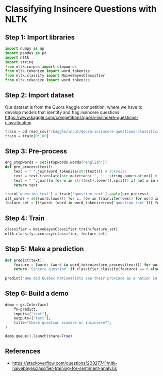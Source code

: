# Classifying Insincere Questions with NLTK

## Step 1: Import libraries
```python
import numpy as np 
import pandas as pd 
import nltk
import string
from nltk.corpus import stopwords
from nltk.tokenize import word_tokenize 
from nltk.classify import NaiveBayesClassifier
from nltk.tokenize import word_tokenize 
```

## Step 2: Import dataset
Our dataset is from the Quora Kaggle competition, where we have to develop models that identify and flag insincere questions https://www.kaggle.com/competitions/quora-insincere-questions-classification
```python
train = pd.read_csv("/kaggle/input/quora-insincere-questions-classification/train.csv")
train = train[0:100]
```

## Step 3: Pre-process
```python
eng_stopwords = set(stopwords.words("english"))
def pre_process(text):
    text = " ".join(word_tokenize(str(text))) # Tokenize
    text = text.translate(str.maketrans('', '', string.punctuation)) # Remove punctuation
    text = " ".join([w for w in str(text).lower().split() if not w in eng_stopwords]) # Remove stopwords in the text
    return text

train['question_text'] = train['question_text'].apply(pre_process)
all_words = set(word.lower() for i, row in train.iterrows() for word in word_tokenize(row['question_text']))
feature_set = [({word: (word in word_tokenize(row['question_text'])) for word in all_words}, row['target']) for i, row in train.iterrows()]
```

## Step 4: Train
```python
classifier = NaiveBayesClassifier.train(feature_set)
nltk.classify.accuracy(classifier, feature_set)
```

## Step 5: Make a prediction
```python
def predict(text):
    feature = {word: (word in word_tokenize(pre_process(text))) for word in all_words}
    return 'Sincere question' if classifier.classify(feature) == 0 else 'Insincere question'
    
predict("How did Quebec nationalists see their province as a nation in the 1960s?")
```

## Step 6: Build a demo
```python
demo = gr.Interface(
    fn=predict,
    inputs=["text"],
    outputs=["text"],
    title="Check question sincere or insincere?",
)

demo.queue().launch(share=True)
```

## References
- https://stackoverflow.com/questions/20827741/nltk-naivebayesclassifier-training-for-sentiment-analysis
